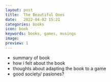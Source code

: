 ```yaml
---
layout: post
title:  The Beautiful Ones
date:   2022-04-02 15:21
categories: books
icon: book
keywords: books, games, musings
image:
preview: 1
---
```


- summary of book
- how i felt about the book
- thoughts about adapting the book to a game
- good society/ pasiones?